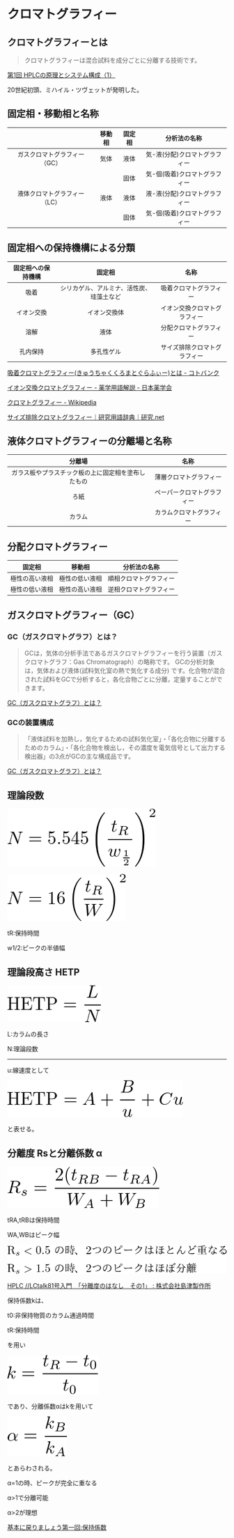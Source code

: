 # クロマトグラフィー

## クロマトグラフィーとは

>クロマトグラフィーは混合試料を成分ごとに分離する技術です。

[第1回 HPLCの原理とシステム構成（1）](https://www.hitachi-hightech.com/hhs/products/tech/ana/lc/basic/lc_course1.html)

20世紀初頭、ミハイル・ツヴェットが発明した。

## 固定相・移動相と名称

||移動相|固定相|分析法の名称|
|:--:|:----:|:---:|:---:|
|ガスクロマトグラフィー（GC）|気体|液体|気-液(分配)クロマトグラフィー|
|||固体|気-個(吸着)クロマトグラフィー|
|液体クロマトグラフィー（LC）|液体|液体|液-液(分配)クロマトグラフィー|
|||固体|気-個(吸着)クロマトグラフィー|

## 固定相への保持機構による分類

|固定相への保持機構|固定相|名称|
|:-:|:-:|:-:|
|吸着|シリカゲル、アルミナ、活性炭、珪藻土など|吸着クロマトグラフィー|
|イオン交換|イオン交換体|イオン交換クロマトグラフィー|
|溶解|液体|分配クロマトグラフィー|
|孔内保持|多孔性ゲル|サイズ排除クロマトグラフィー|

[吸着クロマトグラフィー(きゅうちゃくくろまとぐらふぃー)とは - コトバンク](https://kotobank.jp/word/%E5%90%B8%E7%9D%80%E3%82%AF%E3%83%AD%E3%83%9E%E3%83%88%E3%82%B0%E3%83%A9%E3%83%95%E3%82%A3%E3%83%BC-1300394)

[イオン交換クロマトグラフィー - 薬学用語解説 - 日本薬学会](https://www.pharm.or.jp/dictionary/wiki.cgi?%E3%82%A4%E3%82%AA%E3%83%B3%E4%BA%A4%E6%8F%9B%E3%82%AF%E3%83%AD%E3%83%9E%E3%83%88%E3%82%B0%E3%83%A9%E3%83%95%E3%82%A3%E3%83%BC)

[クロマトグラフィー - Wikipedia](https://ja.wikipedia.org/wiki/%E3%82%AF%E3%83%AD%E3%83%9E%E3%83%88%E3%82%B0%E3%83%A9%E3%83%95%E3%82%A3%E3%83%BC)

[サイズ排除クロマトグラフィー｜研究用語辞典｜研究.net](http://www.kenq.net/dic/38.html)

## 液体クロマトグラフィーの分離場と名称

|分離場|名称|
|:-:|:-:|
|ガラス板やプラスチック板の上に固定相を塗布したもの|薄層クロマトグラフィー|
|ろ紙|ペーパークロマトグラフィー|
|カラム|カラムクロマトグラフィー|

## 分配クロマトグラフィー

|固定相|移動相|分析法の名称|
|:--:|:----:|:---:|
|極性の高い液相|極性の低い液相|順相クロマトグラフィー|
|極性の低い液相|極性の高い液相|逆相クロマトグラフィー|

## ガスクロマトグラフィー（GC）

### GC（ガスクロマトグラフ）とは？

>GCは，気体の分析手法であるガスクロマトグラフィーを行う装置（ガスクロマトグラフ：Gas Chromatograph）の略称です。
>GCの分析対象は，気体および液体(試料気化室の熱で気化する成分) です。化合物が混合された試料をGCで分析すると，各化合物ごとに分離，定量することができます。

[GC（ガスクロマトグラフ）とは？](https://www.an.shimadzu.co.jp/gc/support/faq/fundamentals/gas_chromatography.htm)

### GCの装置構成

>「液体試料を加熱し，気化するための試料気化室」・「各化合物に分離するためのカラム」・「各化合物を検出し，その濃度を電気信号として出力する検出器」の3点がGCの主な構成品です。

[GC（ガスクロマトグラフ）とは？](https://www.an.shimadzu.co.jp/gc/support/faq/fundamentals/gas_chromatography.htm)

## 理論段数

![理論段数の式](./img/texclip20191201182010.png)

![理論段数の式2](./img/texclip20191202055435.png)

tR:保持時間

w1/2:ピークの半値幅

## 理論段高さ HETP

![理論段高さの式](./img/texclip20191202054931.png)

L:カラムの長さ

N:理論段数

---

u:線速度として

![](./img/texclip20191202060547.png)

と表せる。

## 分離度 Rsと分離係数 α

![分離度の式](./img/texclip20191202050452.png)

tRA,tRBは保持時間

WA,WBはピーク幅

![ピークの分離について](./img/texclip20191202051331.png)

[HPLC //LCtalk81号入門　「分離度のはなし　その1」 : 株式会社島津製作所](https://www.an.shimadzu.co.jp/hplc/support/lib/lctalk/81/81intro.htm)

保持係数kは、

t0:非保持物質のカラム通過時間

tR:保持時間

を用い

![保持係数の式](./img/texclip20191202053622.png)

であり、分離係数αはkを用いて

![分離係数の式](./img/texclip20191202053813.png)

とあらわされる。

α=1の時、ピークが完全に重なる

α>1で分離可能

α>2が理想

[基本に戻りましょう第一回:保持係数](https://blog.sepscience.com/japan/%E5%9F%BA%E6%9C%AC%E3%81%AB%E6%88%BB%E3%82%8A%E3%81%BE%E3%81%97%E3%82%87%E3%81%86%E7%AC%AC%E4%B8%80%E5%9B%9E%E4%BF%9D%E6%8C%81%E4%BF%82%E6%95%B0)
